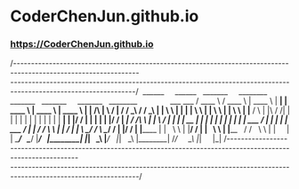 # CoderChenJun.github.io
### https://CoderChenJun.github.io


/-----------------------------------------------------------------------------------------------------------------\
\-----------------------------------------------------------------------------------------------------------------/
  ______     ______    _______     ________   _______    _______     _______    ________                ___   ___
 / ____ \   / ____ \  |  ____ \   |  ______| |  ____ \  |  ____ \   |  ____ \  |  ______|      /\      |   \  /   |
/ /    \_\ / /    \_\ | |    \ \  | |______  | |    \ \ | |    \ \  | |    \ \ | |______      /  \     | |\ \/ /| | 
| |        | |    | | | |     | | |  ______| | |____/ / | |     | | | |____/ / |  ______|    / /\ \    | | \  / | |
| |     __ | |    | | | |     | | | |        |  ___  /  | |     | | |  ___  /  | |          / /  \ \   | |  \/  | |
\ \____/ / \ \____/ / | |____/ /  | |______  | |   \ \  | |____/ /  | |   \ \  | |______   / /    \ \  | |      | |
 \______/   \______/  |_______/   |________| |_|    \_\ |_______/   |_|    \_\ |________| /_/      \_\ |_|      |_|
/------------------------------------------------------------------------------------------------------------------\
\------------------------------------------------------------------------------------------------------------------/


